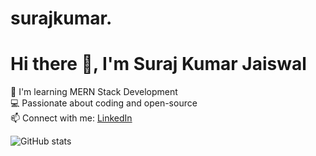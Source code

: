 # surajkumar.
# Hi there 👋, I'm Suraj Kumar Jaiswal

🌱 I'm learning MERN Stack Development  
💻 Passionate about coding and open-source  
📫 Connect with me: [LinkedIn](https://www.linkedin.com/in/surajkumarjaiswal)

![GitHub stats](https://github-readme-stats.vercel.app/api?username=surajkumarjaiswal&show_icons=true&theme=radical)
